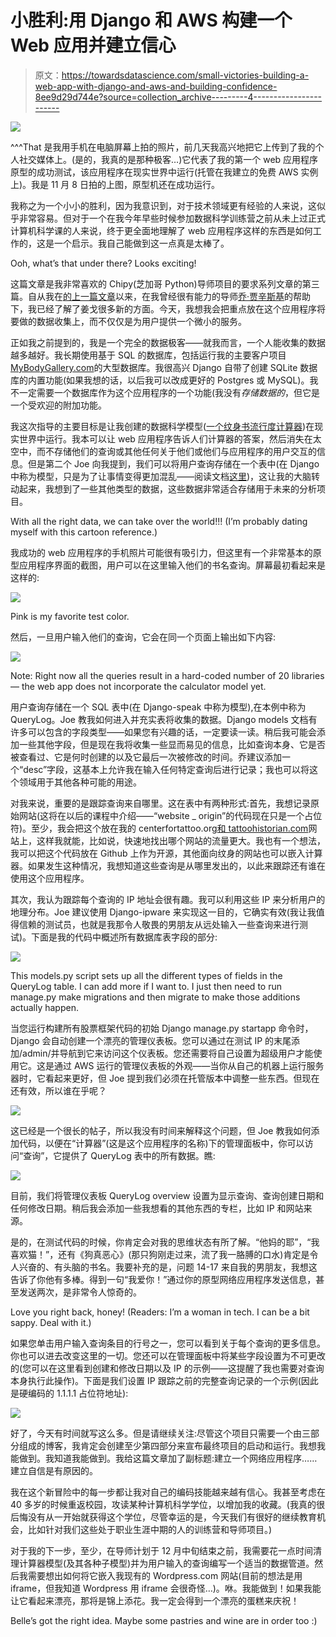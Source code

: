 # 小胜利:用 Django 和 AWS 构建一个 Web 应用并建立信心

> 原文：<https://towardsdatascience.com/small-victories-building-a-web-app-with-django-and-aws-and-building-confidence-8ee9d29d744e?source=collection_archive---------4----------------------->

![](img/dc9cfa80187d6774b652dfec7fbc84d9.png)

^^^That 是我用手机在电脑屏幕上拍的照片，前几天我高兴地把它上传到了我的个人社交媒体上。(是的，我真的是那种极客…)它代表了我的第一个 web 应用程序原型的成功测试，该应用程序在现实世界中运行(托管在我建立的免费 AWS 实例上)。我是 11 月 8 日拍的上图，原型机还在成功运行。

我称之为一个小小的胜利，因为我意识到，对于技术领域更有经验的人来说，这似乎非常容易。但对于一个在我今年早些时候参加数据科学训练营之前从未上过正式计算机科学课的人来说，终于更全面地理解了 web 应用程序这样的东西是如何工作的，这是一个启示。我自己能做到这一点真是太棒了。

Ooh, what’s that under there? Looks exciting!

这篇文章是我非常喜欢的 Chipy(芝加哥 Python)导师项目的要求系列文章的第三篇。自从我在[的上一篇文章](https://medium.com/@annafelicityfriedman/fighting-impostor-syndrome-through-coding-affirmations-2bff242c2511)以来，在我曾经很有能力的导师[乔·贾辛斯基](http://www.joejasinski.com/)的帮助下，我已经了解了姜戈很多新的方面。今天，我想我会把重点放在这个应用程序将要做的数据收集上，而不仅仅是为用户提供一个微小的服务。

正如我之前提到的，我是一个完全的数据极客——就我而言，一个人能收集的数据越多越好。我长期使用基于 SQL 的数据库，包括运行我的主要客户项目[MyBodyGallery.com](http://www.mybodygallery.com/)的大型数据库。我很高兴 Django 自带了创建 SQLite 数据库的内置功能(如果我想的话，以后我可以改成更好的 Postgres 或 MySQL)。我不一定需要一个数据库作为这个应用程序的一个功能(我没有*存储数据的*，但它是一个受欢迎的附加功能。

我这次指导的主要目标是让我创建的数据科学模型([一个纹身书流行度计算器](https://github.com/annafelicity/predicting_popularity))在现实世界中运行。我本可以让 web 应用程序告诉人们计算器的答案，然后消失在太空中，而不存储他们的查询或其他任何关于他们或他们与应用程序的用户交互的信息。但是第二个 Joe 向我提到，我们可以将用户查询存储在一个表中(在 Django 中称为模型，只是为了让事情变得更加混乱——阅读文档[这里](https://docs.djangoproject.com/en/1.11/topics/db/models/))，这让我的大脑转动起来，我想到了一些其他类型的数据，这些数据非常适合存储用于未来的分析项目。

With all the right data, we can take over the world!!! (I’m probably dating myself with this cartoon reference.)

我成功的 web 应用程序的手机照片可能很有吸引力，但这里有一个非常基本的原型应用程序界面的截图，用户可以在这里输入他们的书名查询。屏幕最初看起来是这样的:

![](img/0ecf14ba748df3450d3a29bece5da394.png)

Pink is my favorite test color.

然后，一旦用户输入他们的查询，它会在同一个页面上输出如下内容:

![](img/238156cd041a2ebf28ffdf77ad22cf3d.png)

Note: Right now all the queries result in a hard-coded number of 20 libraries — the web app does not incorporate the calculator model yet.

用户查询存储在一个 SQL 表中(在 Django-speak 中称为模型),在本例中称为 QueryLog。Joe 教我如何进入并充实表将收集的数据。Django models 文档有许多可以包含的字段类型——如果您有兴趣的话，一定要读一读。稍后我可能会添加一些其他字段，但是现在我将收集一些显而易见的信息，比如查询本身、它是否被查看过、它是何时创建的以及它最后一次被修改的时间。乔建议添加一个“desc”字段，这基本上允许我在输入任何特定查询后进行记录；我也可以将这个领域用于其他各种可能的用途。

对我来说，重要的是跟踪查询来自哪里。这在表中有两种形式:首先，我想记录原始网站(这将在以后的课程中介绍——“website _ origin”的代码现在只是一个占位符)。至少，我会把这个放在我的 centerfortattoo.org[和 tattoohistorian.com](https://centerfortattoo.org/)网站上，这样我就能，比如说，快速地找出哪个网站的流量更大。我也有一个想法，我可以把这个代码放在 Github 上作为开源，其他面向纹身的网站也可以嵌入计算器。如果发生这种情况，我想知道这些查询是从哪里发出的，以此来跟踪还有谁在使用这个应用程序。

其次，我认为跟踪每个查询的 IP 地址会很有趣。我可以利用这些 IP 来分析用户的地理分布。Joe 建议使用 Django-ipware 来实现这一目的，它确实有效(我让我值得信赖的测试员，也就是我那令人敬畏的男朋友从远处输入一些查询来进行测试)。下面是我的代码中概述所有数据库表字段的部分:

![](img/cd68b91bfcf9fe74eac5b42ff25359b7.png)

This models.py script sets up all the different types of fields in the QueryLog table. I can add more if I want to. I just then need to run manage.py make migrations and then migrate to make those additions actually happen.

当您运行构建所有股票框架代码的初始 Django manage.py startapp 命令时，Django 会自动创建一个漂亮的管理仪表板。您可以通过在测试 IP 的末尾添加/admin/并导航到它来访问这个仪表板。您还需要将自己设置为超级用户才能使用它。这是通过 AWS 运行的管理仪表板的外观——当你从自己的机器上运行服务器时，它看起来更好，但 Joe 提到我们必须在托管版本中调整一些东西。但现在还有效，所以谁在乎呢？

![](img/b9832eae43fcb713585c8e84f5a4955d.png)

这已经是一个很长的帖子，所以我没有时间来解释这个问题，但 Joe 教我如何添加代码，以便在“计算器”(这是这个应用程序的名称)下的管理面板中，你可以访问“查询”，它提供了 QueryLog 表中的所有数据。瞧:

![](img/246642eeae675ec3995f9eed4c8d795e.png)

目前，我们将管理仪表板 QueryLog overview 设置为显示查询、查询创建日期和任何修改日期。稍后我会添加一些我想看的其他东西的专栏，比如 IP 和网站来源。

是的，在测试代码的时候，你肯定会对我的思维状态有所了解。“他妈的耶”，“我喜欢猫！”，还有《狗真恶心》(那只狗刚走过来，流了我一胳膊的口水)肯定是令人兴奋的、有头脑的书名。我要补充的是，问题 14-17 来自我的男朋友，我想这告诉了你他有多棒。得到一句“我爱你！”通过你的原型网络应用程序发送信息，甚至发送两次，是非常令人惊奇的。

Love you right back, honey! (Readers: I’m a woman in tech. I can be a bit sappy. Deal with it.)

如果您单击用户输入查询条目的行号之一，您可以看到关于每个查询的更多信息。你也可以进去改变这里的一切。您还可以在管理面板中将某些字段设置为不可更改的(您可以在这里看到创建和修改日期以及 IP 的示例——这提醒了我也需要对查询本身执行此操作)。下面是我们设置 IP 跟踪之前的完整查询记录的一个示例(因此是硬编码的 1.1.1.1 占位符地址):

![](img/abaed323a2c3ef570a1f920558230766.png)

好了，今天有时间就写这么多。但是请继续关注:尽管这个项目只需要一个由三部分组成的博客，我肯定会创建至少第四部分来宣布最终项目的启动和运行。我想我能做到。我知道我能做到。我给这篇文章加了副标题:建立一个网络应用程序……建立自信是有原因的。

我在这个新冒险中的每一步都让我对自己的编码技能越来越有信心。我甚至考虑在 40 多岁的时候重返校园，攻读某种计算机科学学位，以增加我的收藏。(我真的很后悔没有从一开始就获得这个学位，尽管幸运的是，今天我们有很好的继续教育机会，比如针对我们这些处于职业生涯中期的人的训练营和导师项目。)

对于我的下一步，至少，在导师计划于 12 月中旬结束之前，我需要花一点时间清理计算器模型(及其各种子模型)并为用户输入的查询编写一个适当的数据管道。然后我需要想出如何将它嵌入我现有的 Wordpress.com 网站(目前的想法是用 iframe，但我知道 Wordpress 用 iframe 会很奇怪…)。咻。我能做到！如果我能让它看起来漂亮，那将是锦上添花。我一定会得到一个漂亮的蛋糕来庆祝！

Belle’s got the right idea. Maybe some pastries and wine are in order too :)